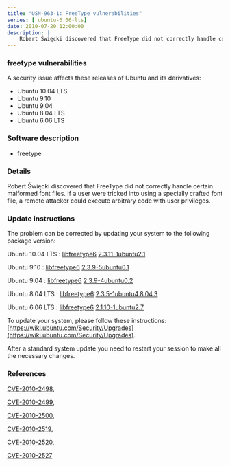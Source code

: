 ```yaml
---
title: "USN-963-1: FreeType vulnerabilities"
series: [ ubuntu-6.06-lts]
date: 2010-07-20 12:00:00
description: |
    Robert Święcki discovered that FreeType did not correctly handle certain malformed font files. If a user were tricked into using a specially crafted font file, a remote attacker could execute arbitrary code with user privileges. 
--- 
```

 
### freetype vulnerabilities

A security issue affects these releases of Ubuntu and its derivatives:

* Ubuntu 10.04 LTS
* Ubuntu 9.10
* Ubuntu 9.04
* Ubuntu 8.04 LTS
* Ubuntu 6.06 LTS

### Software description

* freetype 

### Details

Robert Święcki discovered that FreeType did not correctly handle certain malformed font files. If a user were tricked into using a specially crafted font file, a remote attacker could execute arbitrary code with user privileges. 

### Update instructions

The problem can be corrected by updating your system to the following package version:

Ubuntu 10.04 LTS
 : [libfreetype6](https://launchpad.net/ubuntu/+source/freetype) <span> [2.3.11-1ubuntu2.1](https://launchpad.net/ubuntu/+source/freetype/2.3.11-1ubuntu2.1) </span> 

Ubuntu 9.10
 : [libfreetype6](https://launchpad.net/ubuntu/+source/freetype) <span> [2.3.9-5ubuntu0.1](https://launchpad.net/ubuntu/+source/freetype/2.3.9-5ubuntu0.1) </span> 

Ubuntu 9.04
 : [libfreetype6](https://launchpad.net/ubuntu/+source/freetype) <span> [2.3.9-4ubuntu0.2](https://launchpad.net/ubuntu/+source/freetype/2.3.9-4ubuntu0.2) </span> 

Ubuntu 8.04 LTS
 : [libfreetype6](https://launchpad.net/ubuntu/+source/freetype) <span> [2.3.5-1ubuntu4.8.04.3](https://launchpad.net/ubuntu/+source/freetype/2.3.5-1ubuntu4.8.04.3) </span> 

Ubuntu 6.06 LTS
 : [libfreetype6](https://launchpad.net/ubuntu/+source/freetype) <span> [2.1.10-1ubuntu2.7](https://launchpad.net/ubuntu/+source/freetype/2.1.10-1ubuntu2.7) </span> 

To update your system, please follow these instructions: [https://wiki.ubuntu.com/Security/Upgrades](https://wiki.ubuntu.com/Security/Upgrades).

After a standard system update you need to restart your session to make all the necessary changes. 

### References

 [CVE-2010-2498](http://people.ubuntu.com/~ubuntu-security/cve/CVE-2010-2498), 

 [CVE-2010-2499](http://people.ubuntu.com/~ubuntu-security/cve/CVE-2010-2499), 

 [CVE-2010-2500](http://people.ubuntu.com/~ubuntu-security/cve/CVE-2010-2500), 

 [CVE-2010-2519](http://people.ubuntu.com/~ubuntu-security/cve/CVE-2010-2519), 

 [CVE-2010-2520](http://people.ubuntu.com/~ubuntu-security/cve/CVE-2010-2520), 

 [CVE-2010-2527](http://people.ubuntu.com/~ubuntu-security/cve/CVE-2010-2527)
 
